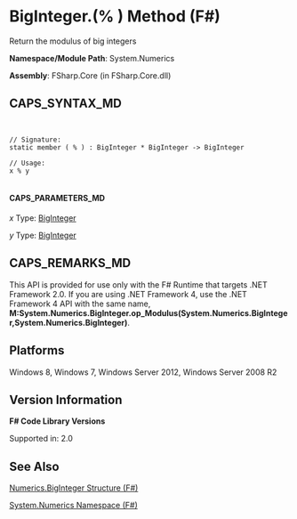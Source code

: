 # BigInteger.(% ) Method (F#)

Return the modulus of big integers

**Namespace/Module Path**: System.Numerics

**Assembly**: FSharp.Core (in FSharp.Core.dll)


## CAPS_SYNTAX_MD



```


// Signature:
static member ( % ) : BigInteger * BigInteger -> BigInteger

// Usage:
x % y


```



#### CAPS_PARAMETERS_MD
*x*
Type: [BigInteger](http://msdn.microsoft.com/en-us/library/e96b4062-9459-48b2-b558-2138255adefe)


*y*
Type: [BigInteger](http://msdn.microsoft.com/en-us/library/e96b4062-9459-48b2-b558-2138255adefe)




## CAPS_REMARKS_MD
This API is provided for use only with the F# Runtime that targets .NET Framework 2.0. If you are using .NET Framework 4, use the .NET Framework 4 API with the same name, **M:System.Numerics.BigInteger.op_Modulus(System.Numerics.BigInteger,System.Numerics.BigInteger)**.


## Platforms
Windows 8, Windows 7, Windows Server 2012, Windows Server 2008 R2


## Version Information
**F# Code Library Versions**

Supported in: 2.0


## See Also
[Numerics.BigInteger Structure &#40;F&#35;&#41;](Numerics.BigInteger+Structure+%28F%23%29.md)

[System.Numerics Namespace &#40;F&#35;&#41;](System.Numerics+Namespace+%28F%23%29.md)

